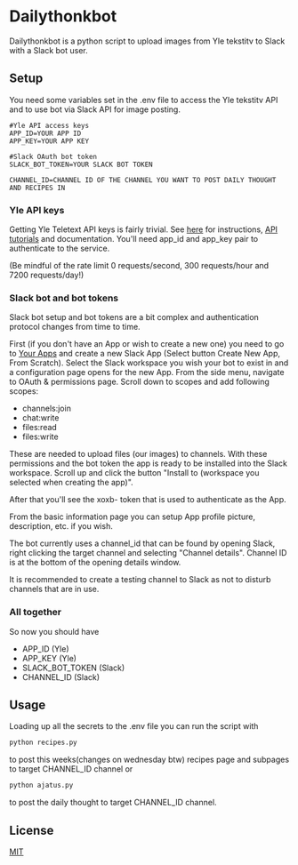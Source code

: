 # Dailythonkbot

Dailythonkbot is a python script to upload images from Yle tekstitv to Slack with a Slack bot user.




## Setup
You need some variables set in the .env file to access the Yle tekstitv API and to use bot via Slack API for image posting.

```
#Yle API access keys
APP_ID=YOUR APP ID
APP_KEY=YOUR APP KEY

#Slack OAuth bot token
SLACK_BOT_TOKEN=YOUR SLACK BOT TOKEN

CHANNEL_ID=CHANNEL ID OF THE CHANNEL YOU WANT TO POST DAILY THOUGHT AND RECIPES IN
```
### Yle API keys

Getting Yle Teletext API keys is fairly trivial. See [here](https://developer.yle.fi/en/index.html) for instructions, [API tutorials](https://developer.yle.fi/tutorial-get-teletext-images/index.html) and documentation. You'll need app_id and app_key pair to authenticate to the service.

(Be mindful of the rate limit 0 requests/second, 300 requests/hour and 7200 requests/day!)

### Slack bot and bot tokens
Slack bot setup and bot tokens are a bit complex and authentication protocol changes from time to time.

First (if you don't have an App or wish to create a new one) you need to go to [Your Apps](https://api.slack.com/apps/) and create a new Slack App (Select button Create New App, From Scratch). Select the Slack workspace you wish your bot to exist in and a configuration page opens for the new App. From the side menu, navigate to OAuth & permissions page. Scroll down to scopes and add following scopes:

- channels:join
- chat:write
- files:read
- files:write

These are needed to upload files (our images) to channels. With these permissions and the bot token the app is ready to be installed into the Slack workspace. Scroll up and click the button "Install to (workspace you selected when creating the app)".

After that you'll see the xoxb- token that is used to authenticate as the App.

From the basic information page you can setup App profile picture, description, etc. if you wish.

The bot currently uses a channel_id that can be found by opening Slack, right clicking the target channel and selecting "Channel details". Channel ID is at the bottom of the opening details window.

It is recommended to create a testing channel to Slack as not to disturb channels that are in use.

### All together
So now you should have
- APP_ID (Yle)
- APP_KEY (Yle)
- SLACK_BOT_TOKEN (Slack)
- CHANNEL_ID (Slack)


## Usage
Loading up all the secrets to the .env file you can run the script with
```python
python recipes.py
```
to post this weeks(changes on wednesday btw) recipes page and subpages to target CHANNEL_ID channel or

```python
python ajatus.py
```
to post the daily thought to target CHANNEL_ID channel.


## License

[MIT](https://choosealicense.com/licenses/mit/)
